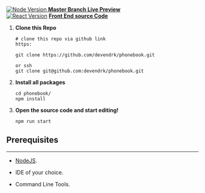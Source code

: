
[![Node Version](https://img.shields.io/badge/Node-10.16.0-339933.svg?style=flat&logo=Node.js)]()[ **Master Branch Live Preview**](https://pacific-headland-69089.herokuapp.com/)<br/>
[![React Version](https://img.shields.io/badge/React-16.9.0-61DAFB.svg?style=flat&logo=React)]()
[**Front End source Code**](https://github.com/devendrk/fullstack-open-2019-mooc/tree/master/part2/phonebook)

1.  **Clone this Repo**

    ```shell
    # clone this repo via github link
    https: 
    
    git clone https://github.com/devendrk/phonebook.git
    
    or ssh
    git clone git@github.com:devendrk/phonebook.git
    ```

2.  **Install all packages** 

    ```shell
    cd phonebook/
    npm install
    ```
3.  **Open the source code and start editing!**

    ```shell
    npm run start
    ```

## Prerequisites

---

- [NodeJS](https://nodejs.org/en/).

- IDE of your choice.
- Command Line Tools.

